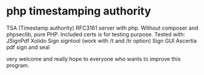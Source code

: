 # php timestamping authority
TSA (Timestamp authority) RFC3161 server with php.
Without composer and phpseclib, pure PHP.
Included certs is for testing purpose.
Tested with:
 JSignPdf
 Xolido Sign
 signtool (work with /t and /tr option)
 Sign GUI
 Ascertia pdf sign and seal
 
very welcome and really hope to everyone who wants to improve this program.
